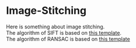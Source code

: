 # Image-Stitching
Here is something about image stitching.  
The algorithm of SIFT is based on [this template](https://github.com/svent/sift).   
The algorithm of RANSAC is based on [this template]()
